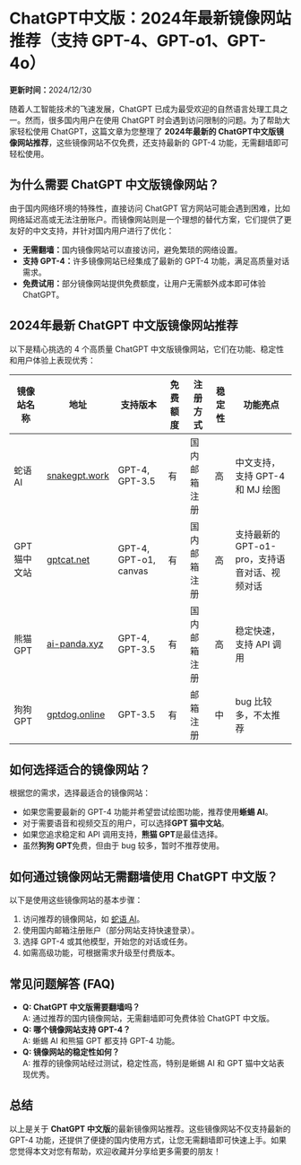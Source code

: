 <h1>ChatGPT中文版：2024年最新镜像网站推荐（支持 GPT-4、GPT-o1、GPT-4o）</h1>

<p><strong>更新时间：</strong>2024/12/30</p>

<p>随着人工智能技术的飞速发展，ChatGPT 已成为最受欢迎的自然语言处理工具之一。然而，很多国内用户在使用 ChatGPT 时会遇到访问限制的问题。为了帮助大家轻松使用 ChatGPT，这篇文章为您整理了 <strong>2024年最新的 ChatGPT中文版镜像网站推荐</strong>，这些镜像网站不仅免费，还支持最新的 GPT-4 功能，无需翻墙即可轻松使用。</p>

<h2>为什么需要 ChatGPT 中文版镜像网站？</h2>
<p>由于国内网络环境的特殊性，直接访问 ChatGPT 官方网站可能会遇到困难，比如网络延迟高或无法注册账户。而镜像网站则是一个理想的替代方案，它们提供了更友好的中文支持，并针对国内用户进行了优化：</p>
<ul>
    <li><strong>无需翻墙：</strong>国内镜像网站可以直接访问，避免繁琐的网络设置。</li>
    <li><strong>支持 GPT-4：</strong>许多镜像网站已经集成了最新的 GPT-4 功能，满足高质量对话需求。</li>
    <li><strong>免费试用：</strong>部分镜像网站提供免费额度，让用户无需额外成本即可体验 ChatGPT。</li>
</ul>

<h2>2024年最新 ChatGPT 中文版镜像网站推荐</h2>
<p>以下是精心挑选的 4 个高质量 ChatGPT 中文版镜像网站，它们在功能、稳定性和用户体验上表现优秀：</p>

<table>
    <thead>
        <tr>
            <th>镜像站名称</th>
            <th>地址</th>
            <th>支持版本</th>
            <th>免费额度</th>
            <th>注册方式</th>
            <th>稳定性</th>
            <th>功能亮点</th>
        </tr>
    </thead>
    <tbody>
        <tr>
            <td>蛇语 AI</td>
            <td><a href="https://snakegpt.work" target="_blank">snakegpt.work</a></td>
            <td>GPT-4, GPT-3.5</td>
            <td>有</td>
            <td>国内邮箱注册</td>
            <td>高</td>
            <td>中文支持，支持 GPT-4 和 MJ 绘图</td>
        </tr>
        <tr>
            <td>GPT 猫中文站</td>
            <td><a href="https://gptcat.net" target="_blank">gptcat.net</a></td>
            <td>GPT-4, GPT-o1, canvas</td>
            <td>有</td>
            <td>国内邮箱注册</td>
            <td>高</td>
            <td>支持最新的 GPT-o1-pro，支持语音对话、视频对话</td>
        </tr>
        <tr>
            <td>熊猫 GPT</td>
            <td><a href="https://ai-panda.xyz" target="_blank">ai-panda.xyz</a></td>
            <td>GPT-4, GPT-3.5</td>
            <td>有</td>
            <td>国内邮箱注册</td>
            <td>高</td>
            <td>稳定快速，支持 API 调用</td>
        </tr>
        <tr>
            <td>狗狗 GPT</td>
            <td><a href="https://gptdog.online" target="_blank">gptdog.online</a></td>
            <td>GPT-3.5</td>
            <td>有</td>
            <td>邮箱注册</td>
            <td>中</td>
            <td>bug 比较多，不太推荐</td>
        </tr>
    </tbody>
</table>

<h2>如何选择适合的镜像网站？</h2>
<p>根据您的需求，选择最适合的镜像网站：</p>
<ul>
    <li>如果您需要最新的 GPT-4 功能并希望尝试绘图功能，推荐使用<strong>蜥蜴 AI</strong>。</li>
    <li>对于需要语音和视频交互的用户，可以选择<strong>GPT 猫中文站</strong>。</li>
    <li>如果您追求稳定和 API 调用支持，<strong>熊猫 GPT</strong>是最佳选择。</li>
    <li>虽然<strong>狗狗 GPT</strong>免费，但由于 bug 较多，暂时不推荐使用。</li>
</ul>

<h2>如何通过镜像网站无需翻墙使用 ChatGPT 中文版？</h2>
<p>以下是使用这些镜像网站的基本步骤：</p>
<ol>
    <li>访问推荐的镜像网站，如 <a href="https://snakegpt.work" target="_blank">蛇语 AI</a>。</li>
    <li>使用国内邮箱注册账户（部分网站支持快速登录）。</li>
    <li>选择 GPT-4 或其他模型，开始您的对话或任务。</li>
    <li>如需高级功能，可根据需求升级至付费版本。</li>
</ol>

<h2>常见问题解答 (FAQ)</h2>
<ul>
    <li><strong>Q: ChatGPT 中文版需要翻墙吗？</strong><br>A: 通过推荐的国内镜像网站，无需翻墙即可免费体验 ChatGPT 中文版。</li>
    <li><strong>Q: 哪个镜像网站支持 GPT-4？</strong><br>A: 蜥蜴 AI 和熊猫 GPT 都支持 GPT-4 功能。</li>
    <li><strong>Q: 镜像网站的稳定性如何？</strong><br>A: 推荐的镜像网站经过测试，稳定性高，特别是蜥蜴 AI 和 GPT 猫中文站表现优秀。</li>
</ul>

<h2>总结</h2>
<p>以上是关于 <strong>ChatGPT 中文版</strong>的最新镜像网站推荐。这些镜像网站不仅支持最新的 GPT-4 功能，还提供了便捷的国内使用方式，让您无需翻墙即可快速上手。如果您觉得本文对您有帮助，欢迎收藏并分享给更多需要的朋友！</p>


